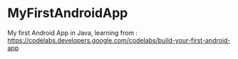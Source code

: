 # MyFirstAndroidApp
My first Android App in Java, learning from : https://codelabs.developers.google.com/codelabs/build-your-first-android-app
